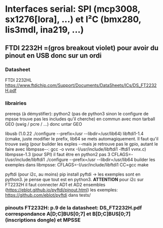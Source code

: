 # Interfaces serial: SPI (mcp3008, sx1276[lora], ...) et I²C (bmx280, lis3mdl, ina219, ...)


## FTDI 2232H =(gros breakout violet) pour avoir du pinout en USB donc sur un ordi

### Datasheet
FTDI 2232HL https://www.ftdichip.com/Support/Documents/DataSheets/ICs/DS_FT2232H.pdf

### librairies 
prereqs (à démystifier):
	python2 (pas de python3 sinon le configure de mpsse trouve pas les includes qu'il cherche)
	en commun avec mon tarball GEO (swig / pcre / ...) donc untar GEO

libusb (1.0.22 ./configure --prefix=/usr --libdir=/usr/lib64)
libftdi1-1.4 (cmake, juste modifier le prefix, lib64 se mets automagiquement. Il faut qu'il trouve swig
	(pour builder les exples --mais je retrouve pas le gpio, autant le faire avec libmpsse--: gcc -o vvnx -I/usr/include/libftdi1 -lftdi1 vvnx.c)
libmpsse-1.3 (pour SPI)
	il faut être en python2 pas 3
	CFLAGS=-I/usr/include/libftdi1 ./configure --prefix=/usr --libdir=/usr/lib64
	builder les exemples dans libmpsse: CFLAGS=-I/usr/include/libftdi1 CC=gcc make
	
pyftdi (pour i2c, au moins)
	pip install pyftdi -> les exemples sont en python3. je pense que tout est en python3.
	**ATTENTION** pour i2c sur FT2232H il faut connecter AD1 et AD2 ensembles (https://eblot.github.io/pyftdi/pinout.html)
	les exemples: https://github.com/eblot/pyftdi dans tests/
	

### pinouts FT2232H: p.9 de la datasheet: DS_FT2232H.pdf correspondance A[D;C]BUS[0;7] et B[D;C]BUS[0;7] (inscriptions dongle) et MPSSE

